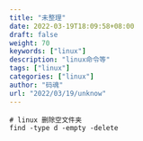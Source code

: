 ```yaml
---
title: "未整理"
date: 2022-03-19T18:09:58+08:00
draft: false
weight: 70
keywords: ["linux"]
description: "linux命令等"
tags: ["linux"]
categories: ["linux"]
author: "码魂"
url: "2022/03/19/unknow"
---
```




```shell
# linux 删除空文件夹
find -type d -empty -delete
```
